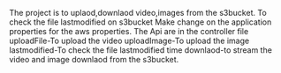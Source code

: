 The project is to uplaod,downlaod video,images from the s3bucket.
To check the file lastmodified on s3bucket 
Make change on the application properties for the aws properties.
The Api are in the controller file 
uploadFile-To upload the video
uploadImage-To upload the image
lastmodified-To check the file lastmodified time
downlaod-to stream the video and image downlaod from the s3bucket.
